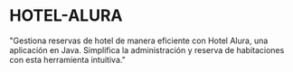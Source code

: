 # HOTEL-ALURA
"Gestiona reservas de hotel de manera eficiente con Hotel Alura, una aplicación en Java. Simplifica la administración y reserva de habitaciones con esta herramienta intuitiva."
